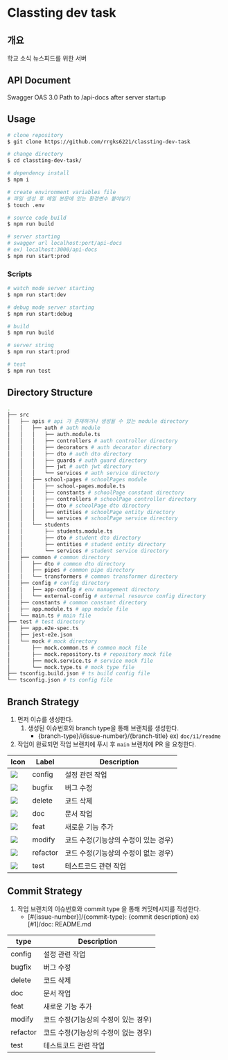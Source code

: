 # Classting dev task

## 개요

학교 소식 뉴스피드를 위한 서버

## API Document

Swagger OAS 3.0
Path to /api-docs after server startup

## Usage

```bash
# clone repository
$ git clone https://github.com/rrgks6221/classting-dev-task

# change directory
$ cd classting-dev-task/

# dependency install
$ npm i

# create environment variables file
# 파일 생성 후 메일 본문에 있는 환경변수 붙여넣기
$ touch .env

# source code build
$ npm run build

# server starting
# swagger url localhost:port/api-docs
# ex) localhost:3000/api-docs
$ npm run start:prod
```

### Scripts

```bash
# watch mode server starting
$ npm run start:dev

# debug mode server starting
$ npm run start:debug

# build
$ npm run build

# server string
$ npm run start:prod

# test
$ npm run test
```

## Directory Structure

```bash
.
├── src
│   ├── apis # api 가 존재하거나 생성될 수 있는 module directory
│   │   ├── auth # auth module
│   │   │   ├── auth.module.ts
│   │   │   ├── controllers # auth controller directory
│   │   │   ├── decorators # auth decorator directory
│   │   │   ├── dto # auth dto directory
│   │   │   ├── guards # auth guard directory
│   │   │   ├── jwt # auth jwt directory
│   │   │   └── services # auth service directory
│   │   ├── school-pages # schoolPages module
│   │   │   ├── school-pages.module.ts
│   │   │   ├── constants # schoolPage constant directory
│   │   │   ├── controllers # schoolPage controller directory
│   │   │   ├── dto # schoolPage dto directory
│   │   │   ├── entities # schoolPage entity directory
│   │   │   └── services # schoolPage service directory
│   │   └── students
│   │       ├── students.module.ts
│   │       ├── dto # student dto directory
│   │       ├── entities # student entity directory
│   │       └── services # student service directory
│   ├── common # common directory
│   │   ├── dto # common dto directory
│   │   ├── pipes # common pipe directory
│   │   └── transformers # common transformer directory
│   ├── config # config directory
│   │   ├── app-config # env management directory
│   │   └── external-config # external resource config directory
│   ├── constants # common constant directory
│   ├── app.module.ts # app module file
│   └── main.ts # main file
├── test # test directory
│   ├── app.e2e-spec.ts
│   ├── jest-e2e.json
│   └── mock # mock directory
│       ├── mock.common.ts # common mock file
│       ├── mock.repository.ts # repository mock file
│       ├── mock.service.ts # service mock file
│       └── mock.type.ts # mock type file
├── tsconfig.build.json # ts build config file
└── tsconfig.json # ts config file
```

## Branch Strategy

1. 먼저 이슈를 생성한다.
   1. 생성된 이슈번호와 branch type을 통해 브랜치를 생성한다.
      - {branch-type}/i{issue-number}/{branch-title}
        ex) `doc/i1/readme`
1. 작업이 완료되면 작업 브랜치에 푸시 후 `main` 브랜치에 PR 을 요청한다.

| Icon                                                      | Label    | Description                          |
| --------------------------------------------------------- | -------- | ------------------------------------ |
| <img src="https://img.shields.io/badge/bugfix-F7DE00"/>   | config   | 설정 관련 작업                       |
| <img src="https://img.shields.io/badge/bugfix-CC3D10"/>   | bugfix   | 버그 수정                            |
| <img src="https://img.shields.io/badge/delete-8B97E4"/>   | delete   | 코드 삭제                            |
| <img src="https://img.shields.io/badge/doc-F3D197"/>      | doc      | 문서 작업                            |
| <img src="https://img.shields.io/badge/feat-331AE4"/>     | feat     | 새로운 기능 추가                     |
| <img src="https://img.shields.io/badge/modify-2AC582"/>   | modify   | 코드 수정(기능상의 수정이 있는 경우) |
| <img src="https://img.shields.io/badge/refactor-A9362A"/> | refactor | 코드 수정(기능상의 수정이 없는 경우) |
| <img src="https://img.shields.io/badge/test-EAEA38"/>     | test     | 테스트코드 관련 작업                 |

## Commit Strategy

1. 작업 브랜치의 이슈번호와 commit type 을 통해 커밋메시지를 작성한다.
   - [#{issue-number}]/{commit-type}: {commit description}
     ex) [#1]/doc: README.md

| type     | Description                          |
| -------- | ------------------------------------ |
| config   | 설정 관련 작업                       |
| bugfix   | 버그 수정                            |
| delete   | 코드 삭제                            |
| doc      | 문서 작업                            |
| feat     | 새로운 기능 추가                     |
| modify   | 코드 수정(기능상의 수정이 있는 경우) |
| refactor | 코드 수정(기능상의 수정이 없는 경우) |
| test     | 테스트코드 관련 작업                 |
